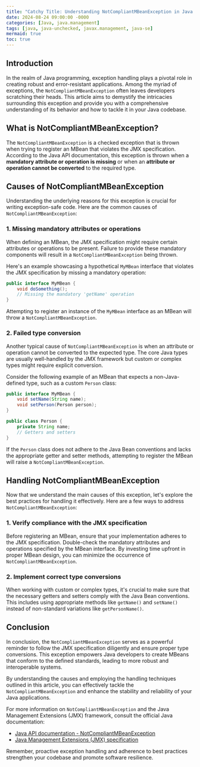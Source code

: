 ```yaml
---
title: "Catchy Title: Understanding NotCompliantMBeanException in Java: A Comprehensive Guide"
date: 2024-08-24 09:00:00 -0000
categories: [Java, java.management]
tags: [java, java-unchecked, javax.management, java-se]
mermaid: true
toc: true
---
```



## Introduction
In the realm of Java programming, exception handling plays a pivotal role in creating robust and error-resistant applications. Among the myriad of exceptions, the `NotCompliantMBeanException` often leaves developers scratching their heads. This article aims to demystify the intricacies surrounding this exception and provide you with a comprehensive understanding of its behavior and how to tackle it in your Java codebase.

## What is NotCompliantMBeanException?
The `NotCompliantMBeanException` is a checked exception that is thrown when trying to register an MBean that violates the JMX specification. According to the Java API documentation, this exception is thrown when a **mandatory attribute or operation is missing** or when an **attribute or operation cannot be converted** to the required type.

## Causes of NotCompliantMBeanException
Understanding the underlying reasons for this exception is crucial for writing exception-safe code. Here are the common causes of `NotCompliantMBeanException`:

### 1. Missing mandatory attributes or operations
When defining an MBean, the JMX specification might require certain attributes or operations to be present. Failure to provide these mandatory components will result in a `NotCompliantMBeanException` being thrown.

Here's an example showcasing a hypothetical `MyMBean` interface that violates the JMX specification by missing a mandatory operation:

```java
public interface MyMBean {
    void doSomething();
    // Missing the mandatory 'getName' operation
}
```

Attempting to register an instance of the `MyMBean` interface as an MBean will throw a `NotCompliantMBeanException`.

### 2. Failed type conversion
Another typical cause of `NotCompliantMBeanException` is when an attribute or operation cannot be converted to the expected type. The core Java types are usually well-handled by the JMX framework but custom or complex types might require explicit conversion.

Consider the following example of an MBean that expects a non-Java-defined type, such as a custom `Person` class:

```java
public interface MyMBean {
    void setName(String name);
    void setPerson(Person person);
}

public class Person {
    private String name;
    // Getters and setters
}
```

If the `Person` class does not adhere to the Java Bean conventions and lacks the appropriate getter and setter methods, attempting to register the MBean will raise a `NotCompliantMBeanException`.

## Handling NotCompliantMBeanException
Now that we understand the main causes of this exception, let's explore the best practices for handling it effectively. Here are a few ways to address `NotCompliantMBeanException`:

### 1. Verify compliance with the JMX specification
Before registering an MBean, ensure that your implementation adheres to the JMX specification. Double-check the mandatory attributes and operations specified by the MBean interface. By investing time upfront in proper MBean design, you can minimize the occurrence of `NotCompliantMBeanException`.

### 2. Implement correct type conversions
When working with custom or complex types, it's crucial to make sure that the necessary getters and setters comply with the Java Bean conventions. This includes using appropriate methods like `getName()` and `setName()` instead of non-standard variations like `getPersonName()`.

## Conclusion
In conclusion, the `NotCompliantMBeanException` serves as a powerful reminder to follow the JMX specification diligently and ensure proper type conversions. This exception empowers Java developers to create MBeans that conform to the defined standards, leading to more robust and interoperable systems.

By understanding the causes and employing the handling techniques outlined in this article, you can effectively tackle the `NotCompliantMBeanException` and enhance the stability and reliability of your Java applications.

For more information on `NotCompliantMBeanException` and the Java Management Extensions (JMX) framework, consult the official Java documentation:
- [Java API documentation - NotCompliantMBeanException](https://docs.oracle.com/en/java/javase/11/docs/api/java.management/javax/management/NotCompliantMBeanException.html)
- [Java Management Extensions (JMX) specification](https://docs.oracle.com/javase/8/docs/technotes/guides/management/agent.html)

Remember, proactive exception handling and adherence to best practices strengthen your codebase and promote software resilience.
